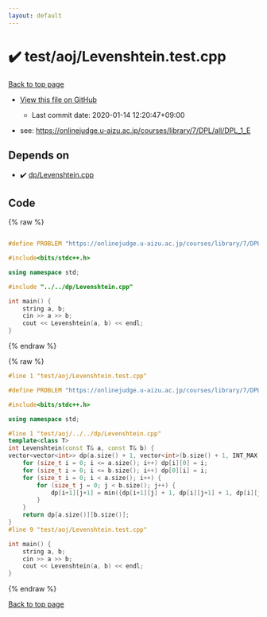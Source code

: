 ```yaml
---
layout: default
---
```


<!-- mathjax config similar to math.stackexchange -->
<script type="text/javascript" async
  src="https://cdnjs.cloudflare.com/ajax/libs/mathjax/2.7.5/MathJax.js?config=TeX-MML-AM_CHTML">
</script>
<script type="text/x-mathjax-config">
  MathJax.Hub.Config({
    TeX: { equationNumbers: { autoNumber: "AMS" }},
    tex2jax: {
      inlineMath: [ ['$','$'] ],
      processEscapes: true
    },
    "HTML-CSS": { matchFontHeight: false },
    displayAlign: "left",
    displayIndent: "2em"
  });
</script>

<script type="text/javascript" src="https://cdnjs.cloudflare.com/ajax/libs/jquery/3.4.1/jquery.min.js"></script>
<script src="https://cdn.jsdelivr.net/npm/jquery-balloon-js@1.1.2/jquery.balloon.min.js" integrity="sha256-ZEYs9VrgAeNuPvs15E39OsyOJaIkXEEt10fzxJ20+2I=" crossorigin="anonymous"></script>
<script type="text/javascript" src="../../../assets/js/copy-button.js"></script>
<link rel="stylesheet" href="../../../assets/css/copy-button.css" />


# :heavy_check_mark: test/aoj/Levenshtein.test.cpp

<a href="../../../index.html">Back to top page</a>

* <a href="{{ site.github.repository_url }}/blob/master/test/aoj/Levenshtein.test.cpp">View this file on GitHub</a>
    - Last commit date: 2020-01-14 12:20:47+09:00


* see: <a href="https://onlinejudge.u-aizu.ac.jp/courses/library/7/DPL/all/DPL_1_E">https://onlinejudge.u-aizu.ac.jp/courses/library/7/DPL/all/DPL_1_E</a>


## Depends on

* :heavy_check_mark: <a href="../../../library/dp/Levenshtein.cpp.html">dp/Levenshtein.cpp</a>


## Code

<a id="unbundled"></a>
{% raw %}
```cpp

#define PROBLEM "https://onlinejudge.u-aizu.ac.jp/courses/library/7/DPL/all/DPL_1_E"

#include<bits/stdc++.h>

using namespace std;

#include "../../dp/Levenshtein.cpp"

int main() {
	string a, b;
	cin >> a >> b;
	cout << Levenshtein(a, b) << endl;
}
```
{% endraw %}

<a id="bundled"></a>
{% raw %}
```cpp
#line 1 "test/aoj/Levenshtein.test.cpp"

#define PROBLEM "https://onlinejudge.u-aizu.ac.jp/courses/library/7/DPL/all/DPL_1_E"

#include<bits/stdc++.h>

using namespace std;

#line 1 "test/aoj/../../dp/Levenshtein.cpp"
template<class T>
int Levenshtein(const T& a, const T& b) {
vector<vector<int>> dp(a.size() + 1, vector<int>(b.size() + 1, INT_MAX));
	for (size_t i = 0; i <= a.size(); i++) dp[i][0] = i;
	for (size_t i = 0; i <= b.size(); i++) dp[0][i] = i;
	for (size_t i = 0; i < a.size(); i++) {
		for (size_t j = 0; j < b.size(); j++) {
			dp[i+1][j+1] = min({dp[i+1][j] + 1, dp[i][j+1] + 1, dp[i][j] + (a[i] != b[j])});
		}
	}
	return dp[a.size()][b.size()];
}
#line 9 "test/aoj/Levenshtein.test.cpp"

int main() {
	string a, b;
	cin >> a >> b;
	cout << Levenshtein(a, b) << endl;
}

```
{% endraw %}

<a href="../../../index.html">Back to top page</a>

